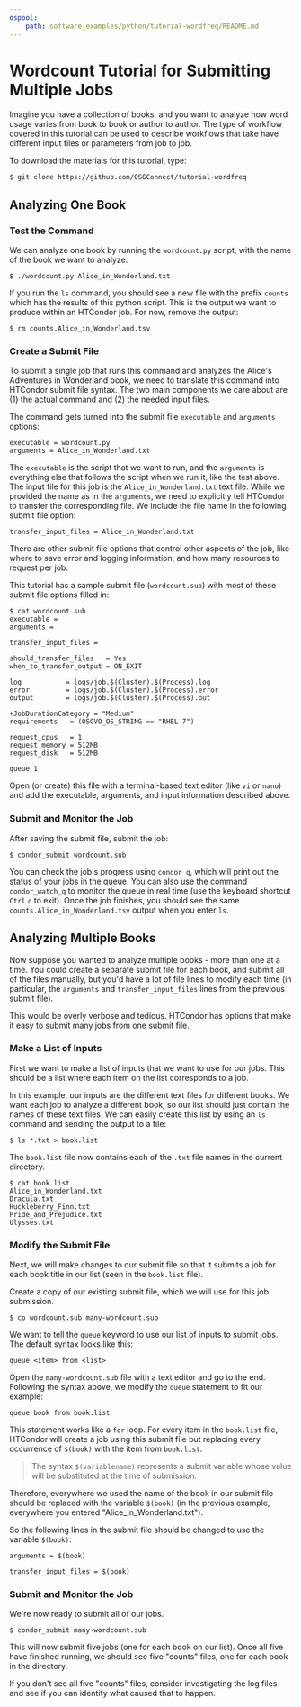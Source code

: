 ```yaml
---
ospool:
    path: software_examples/python/tutorial-wordfreq/README.md
---
```


# Wordcount Tutorial for Submitting Multiple Jobs

Imagine you have a collection of books, and you want to analyze how word usage 
varies from book to book or author to author. The type of workflow covered in 
this tutorial can be used to describe workflows that take have different input 
files or parameters from job to job.

To download the materials for this tutorial, type:

	$ git clone https://github.com/OSGConnect/tutorial-wordfreq

## Analyzing One Book

### Test the Command

We can analyze one book by running the `wordcount.py` script, with the 
name of the book we want to analyze: 

	$ ./wordcount.py Alice_in_Wonderland.txt 

If you run the `ls` command, you should see a new file with the prefix `counts`
which has the results of this python script. This is the output we want to 
produce within an HTCondor job. For now, remove the output: 

	$ rm counts.Alice_in_Wonderland.tsv

### Create a Submit File

To submit a single job that runs this command and analyzes the 
Alice's Adventures in Wonderland book, we need to translate this command 
into HTCondor submit file syntax. The two main components we care about 
are (1) the actual command and (2) the needed input files. 

The command gets turned into the submit file `executable` and `arguments` options: 

	executable = wordcount.py
	arguments = Alice_in_Wonderland.txt	

The `executable` is the script that we want to run, and the `arguments` is 
everything else that follows the script when we run it, like the test above.
The input file for this job is the `Alice_in_Wonderland.txt` 
text file. While we provided the name as in the `arguments`, we need
to explicitly tell HTCondor to transfer the corresponding file.
We include the file name in the following submit file option: 

	transfer_input_files = Alice_in_Wonderland.txt

There are other submit file options that control other aspects of the job, like 
where to save error and logging information, and how many resources to request per 
job. 

This tutorial has a sample submit file (`wordcount.sub`) with most of these submit file options filled in: 

	$ cat wordcount.sub
	executable = 
	arguments = 
	
	transfer_input_files = 
	
	should_transfer_files   = Yes
	when_to_transfer_output = ON_EXIT
	
	log           = logs/job.$(Cluster).$(Process).log
	error         = logs/job.$(Cluster).$(Process).error
	output        = logs/job.$(Cluster).$(Process).out
	
	+JobDurationCategory = "Medium"
	requirements   = (OSGVO_OS_STRING == "RHEL 7")
	
	request_cpus   = 1
	request_memory = 512MB
	request_disk   = 512MB
	
	queue 1   

Open (or create) this file with a terminal-based text editor (like `vi` or `nano`) and 
add the executable, arguments, and input information described above. 

### Submit and Monitor the Job

After saving the submit file, submit the job: 

	$ condor_submit wordcount.sub

You can check the job's progress using `condor_q`, which will print out the status of 
your jobs in the queue.  You can also use the command `condor_watch_q` to monitor the
queue in real time (use the keyboard shortcut `Ctrl` `c` to exit). Once the job finishes, you 
should see the same `counts.Alice_in_Wonderland.tsv` output when you enter `ls`.

## Analyzing Multiple Books

Now suppose you wanted to analyze multiple books - more than one at a time. 
You could create a separate submit file for each book, and submit all of the
files manually, but you'd have a lot of file lines to modify each time
(in particular, the `arguments` and `transfer_input_files` lines from the 
previous submit file). 

This would be overly verbose and tedious. HTCondor has options that make it easy to 
submit many jobs from one submit file. 

### Make a List of Inputs

First we want to make a list of inputs that we want to use for our jobs. This 
should be a list where each item on the list corresponds to a job. 

In this example, our inputs are the different text files for different books. We 
want each job to analyze a different book, so our list should just contain the 
names of these text files. We can easily create this list by using an `ls` command and 
sending the output to a file: 

	$ ls *.txt > book.list 

The `book.list` file now contains each of the `.txt` file names in the current directory.

	$ cat book.list
	Alice_in_Wonderland.txt
	Dracula.txt
	Huckleberry_Finn.txt
	Pride_and_Prejudice.txt
	Ulysses.txt

### Modify the Submit File

Next, we will make changes to our submit file so that it submits a job for 
each book title in our list (seen in the `book.list` file). 

Create a copy of our existing submit file, which we will use for this job submission. 

	$ cp wordcount.sub many-wordcount.sub

We want to tell the `queue` keyword to use our list of inputs to submit jobs. 
The default syntax looks like this: 

 	queue <item> from <list> 

Open the `many-wordcount.sub` file with a text editor and go to the end. 
Following the syntax above, we modify the `queue` statement to fit our example: 

	queue book from book.list 

This statement works like a `for` loop. For every item in the `book.list` 
file, HTCondor will create a job using this submit file but replacing every
occurrence of `$(book)` with the item from `book.list`. 

> The syntax `$(variablename)` represents a submit variable whose value
> will be substituted at the time of submission.

Therefore, everywhere we used the name of the book in our submit file should be
replaced with the variable `$(book)` (in the previous example, everywhere you entered
"Alice_in_Wonderland.txt"). 

So the following lines in the submit file should be changed to use the variable `$(book)`: 

	arguments = $(book)
	
	transfer_input_files = $(book)

### Submit and Monitor the Job

We're now ready to submit all of our jobs. 

	$ condor_submit many-wordcount.sub

This will now submit five jobs (one for each book on our list). Once all five 
have finished running, we should see five "counts" files, one for each book in the directory. 

If you don't see all five "counts" files, consider investigating the log files and see if
you can identify what caused that to happen.
